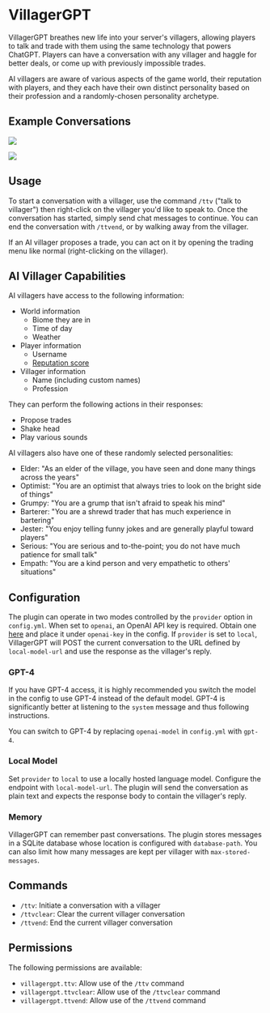 # VillagerGPT

VillagerGPT breathes new life into your server's villagers, allowing players to talk and trade with them using the same technology that powers ChatGPT. Players can have a conversation with any villager and haggle for better deals, or come up with previously impossible trades.

AI villagers are aware of various aspects of the game world, their reputation with players, and they each have their own distinct personality based on their profession and a randomly-chosen personality archetype.

## Example Conversations

![](https://cdn.modrinth.com/data/HQ2FTKZf/images/57fca3de995cff548867bc49aa507e554c71d93d.png)

![](https://cdn.modrinth.com/data/HQ2FTKZf/images/2c68579ab81cf4ef25c63bb5b2b11373dba69cda.jpeg)

## Usage

To start a conversation with a villager, use the command `/ttv` ("talk to villager") then right-click on the villager you'd like to speak to. Once the conversation has started, simply send chat messages to continue. You can end the conversation with `/ttvend`, or by walking away from the villager.

If an AI villager proposes a trade, you can act on it by opening the trading menu like normal (right-clicking on the villager).

## AI Villager Capabilities

AI villagers have access to the following information:

- World information
  - Biome they are in
  - Time of day
  - Weather
- Player information
  - Username
  - [Reputation score](https://minecraft.fandom.com/wiki/Villager#Gossiping)
- Villager information
  - Name (including custom names)
  - Profession

They can perform the following actions in their responses:

- Propose trades
- Shake head
- Play various sounds

AI villagers also have one of these randomly selected personalities:

- Elder: "As an elder of the village, you have seen and done many things across the years"
- Optimist: "You are an optimist that always tries to look on the bright side of things"
- Grumpy: "You are a grump that isn't afraid to speak his mind"
- Barterer: "You are a shrewd trader that has much experience in bartering"
- Jester: "You enjoy telling funny jokes and are generally playful toward players"
- Serious: "You are serious and to-the-point; you do not have much patience for small talk"
- Empath: "You are a kind person and very empathetic to others' situations"

## Configuration

The plugin can operate in two modes controlled by the `provider` option in `config.yml`.
When set to `openai`, an OpenAI API key is required. Obtain one [here](https://platform.openai.com/) and place it under `openai-key` in the config.
If `provider` is set to `local`, VillagerGPT will POST the current conversation to the URL defined by `local-model-url` and use the response as the villager's reply.

### GPT-4

If you have GPT-4 access, it is highly recommended you switch the model in the config to use GPT-4 instead of the default model. GPT-4 is significantly better at listening to the `system` message and thus following instructions.

You can switch to GPT-4 by replacing `openai-model` in `config.yml` with `gpt-4`.

### Local Model

Set `provider` to `local` to use a locally hosted language model. Configure the
endpoint with `local-model-url`. The plugin will send the conversation as plain
text and expects the response body to contain the villager's reply.

### Memory

VillagerGPT can remember past conversations. The plugin stores messages in a
SQLite database whose location is configured with `database-path`. You can also
limit how many messages are kept per villager with `max-stored-messages`.

## Commands

- `/ttv`: Initiate a conversation with a villager
- `/ttvclear`: Clear the current villager conversation
- `/ttvend`: End the current villager conversation

## Permissions

The following permissions are available:

- `villagergpt.ttv`: Allow use of the `/ttv` command
- `villagergpt.ttvclear`: Allow use of the `/ttvclear` command
- `villagergpt.ttvend`: Allow use of the `/ttvend` command
